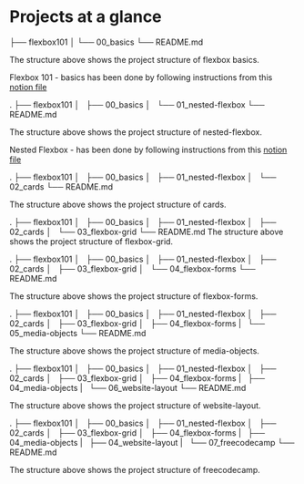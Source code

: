 # Projects at a glance

├── flexbox101
│ └── 00_basics
└── README.md

The structure above shows the project structure of flexbox basics.

Flexbox 101 - basics has been done by following instructions from this [notion file](https://nxt100.notion.site/Play-around-with-flexbox-properties-fce67cab59de438faba182a3bbefaa55)

.
├── flexbox101
│   ├── 00_basics
│   └── 01_nested-flexbox
└── README.md

The structure above shows the project structure of nested-flexbox.

Nested Flexbox - has been done by following instructions from this [notion file](https://nxt100.notion.site/nxt100/9dea82c2c940478580d77dc26ff87884?v=eb241106fa9348828b8dce0372ac623f&p=05f3c25337804152bfb0d3b0f825d9aa)

.
├── flexbox101
│   ├── 00_basics
│   ├── 01_nested-flexbox
│   └── 02_cards
└── README.md

The structure above shows the project structure of cards.

.
├── flexbox101
│   ├── 00_basics
│   ├── 01_nested-flexbox
│   ├── 02_cards
│   └── 03_flexbox-grid
└── README.md
The structure above shows the project structure of flexbox-grid.

.
├── flexbox101
│   ├── 00_basics
│   ├── 01_nested-flexbox
│   ├── 02_cards
│   ├── 03_flexbox-grid
│   └── 04_flexbox-forms
└── README.md

The structure above shows the project structure of flexbox-forms.

.
├── flexbox101
│   ├── 00_basics
│   ├── 01_nested-flexbox
│   ├── 02_cards
│   ├── 03_flexbox-grid
│   ├── 04_flexbox-forms
|   └── 05_media-objects
└── README.md

The structure above shows the project structure of media-objects.

.
├── flexbox101
│   ├── 00_basics
│   ├── 01_nested-flexbox
│   ├── 02_cards
│   ├── 03_flexbox-grid
│   ├── 04_flexbox-forms
|   ├── 04_media-objects
|   └── 06_website-layout
└── README.md

The structure above shows the project structure of website-layout.

.
├── flexbox101
│   ├── 00_basics
│   ├── 01_nested-flexbox
│   ├── 02_cards
│   ├── 03_flexbox-grid
│   ├── 04_flexbox-forms
|   ├── 04_media-objects
|   ├── 04_website-layout
|   └── 07_freecodecamp
└── README.md

The structure above shows the project structure of freecodecamp.
